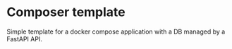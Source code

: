 # Composer template
Simple template for a docker compose application with a DB managed by a FastAPI API.
